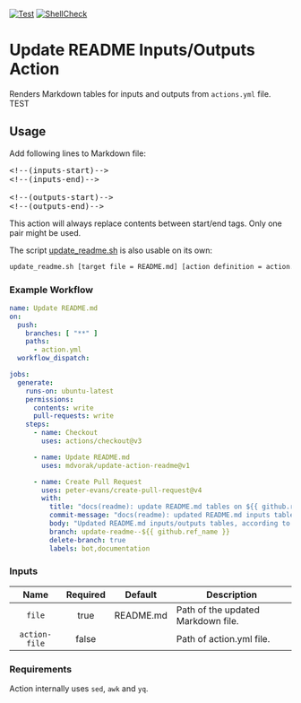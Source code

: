 [![Test](https://github.com/mdvorak/update-action-readme/actions/workflows/test.yml/badge.svg)](https://github.com/mdvorak/update-action-readme/actions/workflows/test.yml)
[![ShellCheck](https://github.com/mdvorak/update-action-readme/actions/workflows/shellcheck.yml/badge.svg)](https://github.com/mdvorak/update-action-readme/actions/workflows/shellcheck.yml)

# Update README Inputs/Outputs Action

Renders Markdown tables for inputs and outputs from `actions.yml` file.
TEST

## Usage

Add following lines to Markdown file:

<pre>
&lt;!--(inputs&#45;start)-->
&lt;!--(inputs&#45;end)-->

&lt;!--(outputs&#45;start)-->
&lt;!--(outputs&#45;end)-->
</pre>

This action will always replace contents between start/end tags. Only one pair might be used.

The script [update_readme.sh](./update_readme.sh) is also usable on its own:

```bash
update_readme.sh [target file = README.md] [action definition = action.yml]
```

### Example Workflow

```yaml
name: Update README.md
on:
  push:
    branches: [ "**" ]
    paths:
      - action.yml
  workflow_dispatch:

jobs:
  generate:
    runs-on: ubuntu-latest
    permissions:
      contents: write
      pull-requests: write
    steps:
      - name: Checkout
        uses: actions/checkout@v3

      - name: Update README.md
        uses: mdvorak/update-action-readme@v1

      - name: Create Pull Request
        uses: peter-evans/create-pull-request@v4
        with:
          title: "docs(readme): update README.md tables on ${{ github.ref_name }}"
          commit-message: "docs(readme): updated README.md inputs table"
          body: "Updated README.md inputs/outputs tables, according to action.yml file"
          branch: update-readme--${{ github.ref_name }}
          delete-branch: true
          labels: bot,documentation
```

### Inputs

<!--(inputs-start)-->

| Name  | Required | Default | Description |
| :---: | :------: | :-----: | ----------- |
| `file` | true | README.md | Path of the updated Markdown file. |
| `action-file` | false |  | Path of action.yml file. |

<!--(inputs-end)-->

### Requirements

Action internally uses `sed`, `awk` and `yq`.
